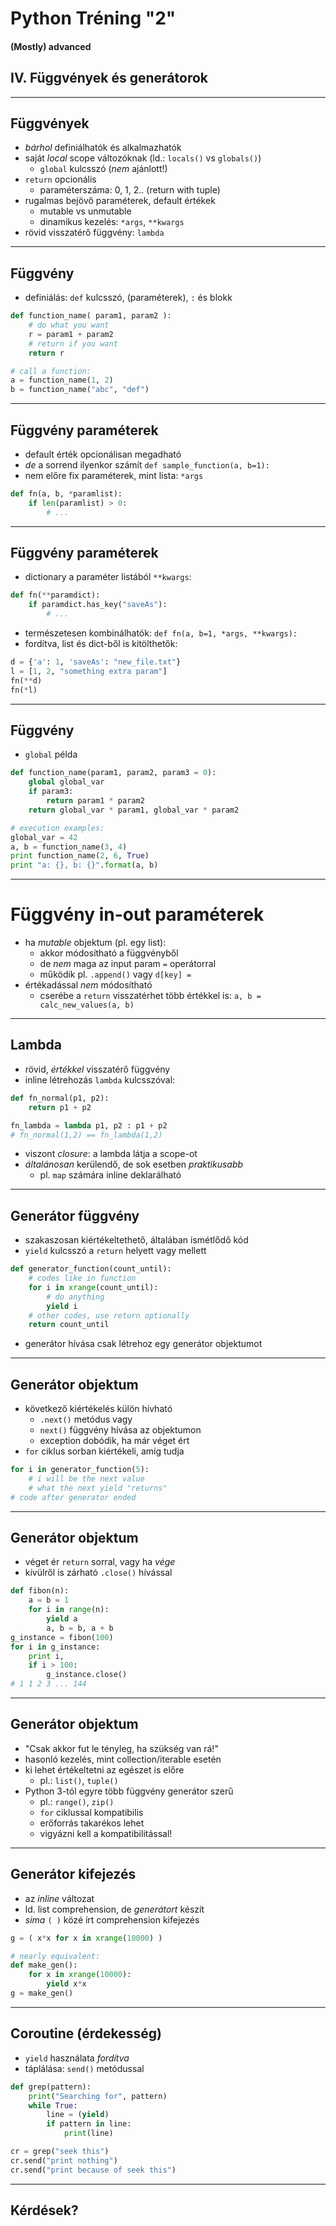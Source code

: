 <!-- $theme: gaia -->
<!-- page_number: false -->
<!-- footer: Péter Handbauer, version: 10/04 -->
<!-- $size: a1 -->


Python Tréning "2"
==============================

#### (Mostly) advanced

## IV. Függvények és generátorok

---
<!-- footer: Python tréning "2", IV. Függvények -->
## Függvények

 - _bárhol_ definiálhatók és alkalmazhatók
 - saját _local_ scope változóknak (ld.: `locals()` vs `globals()`)
    - `global` kulcsszó (_nem_ ajánlott!)
 - `return` opcionális
    - paraméterszáma: 0, 1, 2.. (return with tuple)
 - rugalmas bejövő paraméterek, default értékek
    - mutable vs unmutable
    - dinamikus kezelés: `*args`, `**kwargs`
 - rövid visszatérő függvény: `lambda`

---
## Függvény

 - definiálás: `def` kulcsszó, (paraméterek), `:` és blokk
```python
def function_name( param1, param2 ):
    # do what you want
    r = param1 + param2
    # return if you want
    return r

# call a function:
a = function_name(1, 2)
b = function_name("abc", "def")
```
---
## Függvény paraméterek
 - default érték opcionálisan megadható
 - _de_ a sorrend ilyenkor számít
` def sample_function(a, b=1): `
 - nem előre fix paraméterek, mint lista: `*args`
```python
def fn(a, b, *paramlist):
    if len(paramlist) > 0:
        # ...
```
---
## Függvény paraméterek
 - dictionary a paraméter listából `**kwargs`:
```python
def fn(**paramdict):
    if paramdict.has_key("saveAs"):
        # ...
```
 - természetesen kombinálhatók:
` def fn(a, b=1, *args, **kwargs): `
 - fordítva, list és dict-ből is kitölthetők:
```python
d = {'a': 1, 'saveAs': "new_file.txt"}
l = [1, 2, "something extra param"]
fn(**d)
fn(*l)
```
---
## Függvény

 - `global` példa

```python
def function_name(param1, param2, param3 = 0):
    global global_var
    if param3:
        return param1 * param2
    return global_var * param1, global_var * param2

# execution examples:
global_var = 42
a, b = function_name(3, 4)
print function_name(2, 6, True)
print "a: {}, b: {}".format(a, b)
```
---
# Függvény in-out paraméterek

 - ha _mutable_ objektum (pl. egy list):
    - akkor módosítható a függvényből
    - de _nem_ maga az input param `=` operátorral
    - működik pl. `.append()` vagy `d[key] = `
 - értékadással _nem_ módosítható
    - cserébe a `return` visszatérhet több értékkel is:
` a, b = calc_new_values(a, b) `
---
## Lambda

 - rövid, _értékkel_ visszatérő függvény
 - inline létrehozás `lambda` kulcsszóval:
```python
def fn_normal(p1, p2):
    return p1 + p2

fn_lambda = lambda p1, p2 : p1 + p2
# fn_normal(1,2) == fn_lambda(1,2)
```
 - viszont _closure_: a lambda látja a scope-ot
 - _általánosan_ kerülendő, de sok esetben _praktikusabb_
    - pl. `map` számára inline deklarálható

---
## Generátor függvény
 - szakaszosan kiértékeltethető, általában ismétlődő kód
 - `yield` kulcsszó a `return` helyett vagy mellett
```python
def generator_function(count_until):
    # codes like in function
    for i in xrange(count_until):
        # do anything
        yield i
    # other codes, use return optionally
    return count_until
```
 - generátor hívása csak létrehoz egy generátor objektumot

---
## Generátor objektum
 - következő kiértékelés külön hívható
    - `.next()` metódus vagy
    - `next()` függvény hívása az objektumon
    - exception dobódik, ha már véget ért
 - `for` ciklus sorban kiértékeli, amíg tudja
```python
for i in generator_function(5):
    # i will be the next value
    # what the next yield "returns"
# code after generator ended
```
---
## Generátor objektum
 - véget ér `return` sorral, vagy ha _vége_
 - kívülről is zárható `.close()` hívással

```python
def fibon(n):
    a = b = 1
    for i in range(n):
        yield a
        a, b = b, a + b
g_instance = fibon(100)
for i in g_instance:
    print i,
    if i > 100:
        g_instance.close()
# 1 1 2 3 ... 144
```
---
## Generátor objektum
 - "Csak akkor fut le tényleg, ha szükség van rá!"
 - hasonló kezelés, mint collection/iterable esetén
 - ki lehet értékeltetni az egészet is előre
    - pl.: `list()`, `tuple()`
 - Python 3-tól egyre több függvény generátor szerű
    - pl.: `range()`, `zip()`
    - `for` ciklussal kompatibilis
    - erőforrás takarékos lehet
    - vigyázni kell a kompatibilitással!
---
## Generátor kifejezés
 - az _inline_ változat
 - ld. list comprehension, de _generátort_ készít
 - _sima_ `( )` közé írt comprehension kifejezés

```python
g = ( x*x for x in xrange(10000) )

# nearly equivalent:
def make_gen():
    for x in xrange(10000):
        yield x*x
g = make_gen()
```
---
## Coroutine (érdekesség)
 - `yield` használata _fordítva_
 - táplálása: `send()` metódussal
```python
def grep(pattern):
    print("Searching for", pattern)
    while True:
        line = (yield)
        if pattern in line:
            print(line)

cr = grep("seek this")
cr.send("print nothing")
cr.send("print because of seek this")
```
---
## Kérdések?
